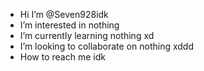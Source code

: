 - Hi I’m @Seven928idk
- I’m interested in nothing 
- I’m currently learning nothing xd
- I’m looking to collaborate on nothing xddd
- How to reach me idk 

